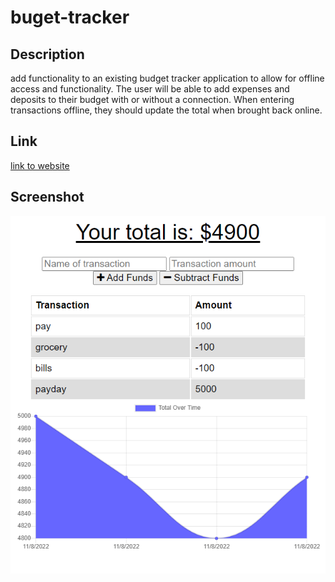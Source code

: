 # buget-tracker

## Description
add functionality to an existing budget tracker application to allow for offline access and functionality. The user will be able to add expenses and deposits to their budget with or without a connection. When entering transactions offline, they should update the total when brought back online.
## Link 

<a href="https://15-pwa-budget-tracker-production.up.railway.app/">link to website </a>

## Screenshot 

![screenshot of webpage](./public/icons/15-pwa-budget-tracker-production.up.railway.app_.png)


